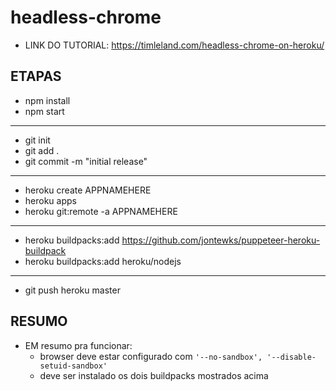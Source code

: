 # headless-chrome

* LINK DO TUTORIAL: https://timleland.com/headless-chrome-on-heroku/

## ETAPAS
* npm install
* npm start
---
* git init
* git add .
* git commit -m "initial release"
---
* heroku create APPNAMEHERE
* heroku apps
* heroku git:remote -a APPNAMEHERE
---
* heroku buildpacks:add https://github.com/jontewks/puppeteer-heroku-buildpack
* heroku buildpacks:add heroku/nodejs
---
* git push heroku master

## RESUMO

* EM resumo pra funcionar:
   * browser deve estar configurado com `'--no-sandbox', '--disable-setuid-sandbox'`
   * deve ser instalado os dois buildpacks mostrados acima
